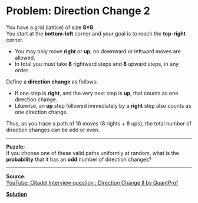 # Problem: Direction Change 2

You have a grid (lattice) of size **8×8**.  
You start at the **bottom-left** corner and your goal is to reach the **top-right** corner.  

- You may only move **right** or **up**; no downward or leftward moves are allowed.  
- In total you must take **8** rightward steps and **8** upward steps, in any order.  

Define a **direction change** as follows:  
- If one step is **right**, and the very next step is **up**, that counts as one direction change.  
- Likewise, an **up** step followed immediately by a **right** step also counts as one direction change.  

Thus, as you trace a path of 16 moves (8 rights + 8 ups), the total number of direction changes can be odd or even.

---

**Puzzle:**  
If you choose one of these valid paths uniformly at random, what is the **probability** that it has an **odd** number of direction changes?

---

**Source:**  
[YouTube: Citadel Interview question : Direction Change II by QuantProf](https://www.youtube.com/watch?v=PbmM-k00GiM)

[**Solution**](https://aquaregiaanubhav.github.io/Puzzles-in-R/direction-change.html)